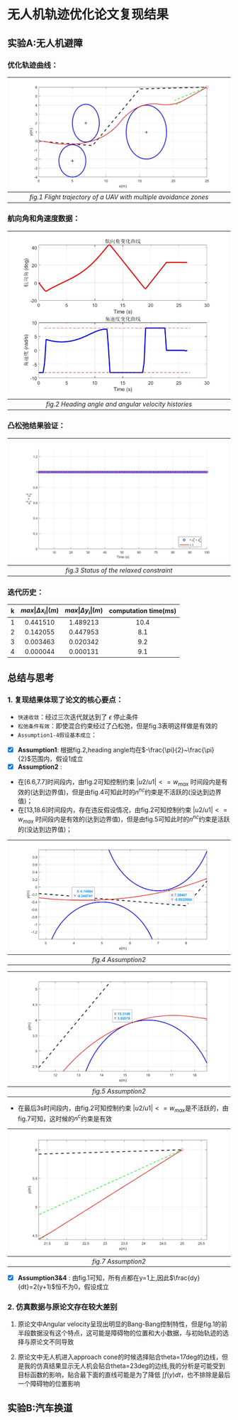 # 无人机轨迹优化论文复现结果
## 实验A:无人机避障

### 优化轨迹曲线：
| <img src="./assets/trajectory.jpg"> |
|:--------------------------------------------------------------:|
|*fig.1 Flight trajectory of a UAV with multiple avoidance zones*|
### 航向角和角速度数据：
| <img src="./assets/data.jpg"> |
|:--------------------------------------------------------------:|
|*fig.2 Heading angle and angular velocity histories*|
### 凸松弛结果验证：
| <img src="./assets/status.jpg"> |
|:--------------------------------------------------------------:|
|*fig.3 Status of the relaxed constraint*|

### 迭代历史：
| k | $max\vert\Delta x_i\vert(m)$ | $max\vert\Delta y_i\vert(m)$ | computation time(ms)|
|:-:|:--------------------:|:--------------------:|:-------------------:|
| 1 | 0.441510 | 1.489213 | 10.4 |
| 2 | 0.142055 | 0.447953 | 8.1 |
| 3 | 0.003463 | 0.020342 | 9.2 |
| 4 | 0.000044 | 0.000131 | 9.1 |

## 总结与思考
### 1. 复现结果体现了论文的核心要点：
  - `快速收敛`：经过三次迭代就达到了 $\epsilon$ 停止条件
  - `松弛条件有效`：即使混合约束经过了凸松弛，但是fig.3表明这样做是有效的
  - `Assumption1-4假设基本成立`：

- [x] **Assumption1**: 根据fig.2,heading angle均在$-\frac{\pi}{2}~\frac{\pi}{2}$范围内，假设1成立
- [x] **Assumption2** : 
- 在[6.6,7.7]时间段内，由fig.2可知控制约束 $|u2/u1|<= w_{max}$ 时间段内是有效的(达到边界值)，但是由fig.4可知此时的$n^{nc}$约束是不活跃的(没达到边界值)；
- 在[13,18.6]时间段内，存在违反假设情况，由fig.2可知控制约束 $|u2/u1|<= w_{max}$ 时间段内是有效的(达到边界值)，但是由fig.5可知此时的$n^{nc}$约束是活跃的(没达到边界值)；

| <img src="./assets/suceessAvoid1.jpg"> |
|:--------------------------------------------------------------:|
|*fig.4 Assumption2*|

| <img src="./assets/falseAvoid.jpg"> |
|:--------------------------------------------------------------:|
|*fig.5 Assumption2*|


- 在最后3s时间段内，由fig.2可知控制约束 $|u2/u1|<= w_{max}$是不活跃的，由fig.7可知，这时候的$n^c$约束是有效

| <img src="./assets/suceessAvoid2.jpg"> |
|:--------------------------------------------------------------:|
|*fig.7 Assumption2*|

- [x] **Assumption3&4** : 由fig.1可知，所有点都在y=1上,因此$\frac{dy}{dt}=2(y+1)$恒不为0，假设成立
  
### 2. 仿真数据与原论文存在较大差别
1. 原论文中Angular velocity呈现出明显的Bang-Bang控制特性，但是fig.1的前半段数据没有这个特点，这可能是障碍物的位置和大小数据，与初始轨迹的选择与原论文不同导致

2. 原论文中无人机进入approach cone的时候选择贴合theta=17deg的边线，但是我的仿真结果显示无人机会贴合theta=23deg的边线,我的分析是可能受到目标函数的影响，贴合最下面的直线可能是为了降低 $\int f(y)dt$，也不排除是最后一个障碍物的位置影响
   
## 实验B:汽车换道
